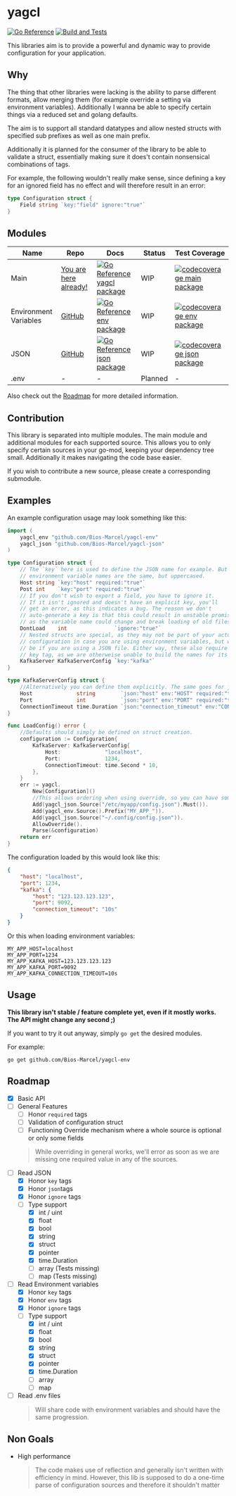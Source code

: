 # yagcl

[![Go Reference](https://pkg.go.dev/badge/github.com/Bios-Marcel/yagcl.svg)](https://pkg.go.dev/github.com/Bios-Marcel/yagcl)
[![Build and Tests](https://github.com/Bios-Marcel/yagcl/actions/workflows/test.yml/badge.svg?branch=master)](https://github.com/Bios-Marcel/yagcl/actions/workflows/test.yml)

This libraries aim is to provide a powerful and dynamic way to provide
configuration for your application.

## Why

The thing that other libraries were lacking is the ability to parse different
formats, allow merging them (for example override a setting via environment
variables). Additionally I wanna be able to specify certain things via a reduced
set and golang defaults.

The aim is to support all standard datatypes and allow nested structs with specified
sub prefixes as well as one main prefix.

Additionally it is planned for the consumer of the library to be able to
validate a struct, essentially making sure it does't contain nonsensical
combinations of tags.

For example, the following wouldn't really make sense, since defining a key
for an ignored field has no effect and will therefore result in an error:

```go
type Configuration struct {
    Field string `key:"field" ignore:"true"`
}
```

## Modules

| Name                  | Repo                                                          | Docs                                                                                                                                                 | Status  | Test Coverage                                                                                                                                                             |
| --------------------- | ------------------------------------------------------------- | ---------------------------------------------------------------------------------------------------------------------------------------------------- | ------- | ------------------------------------------------------------------------------------------------------------------------------------------------------------------------- |
| Main                  | [You are here already!](https://github.com/Bios-Marcel/yagcl) | [![Go Reference yagcl package](https://pkg.go.dev/badge/github.com/Bios-Marcel/yagcl.svg)](https://pkg.go.dev/github.com/Bios-Marcel/yagcl)          | WIP     | [![codecoverage main package](https://codecov.io/gh/Bios-Marcel/yagcl/branch/master/graph/badge.svg?token=BPGE55G1AX)](https://codecov.io/gh/Bios-Marcel/yagcl)           |
| Environment Variables | [GitHub](https://github.com/Bios-Marcel/yagcl-env)            | [![Go Reference env package](https://pkg.go.dev/badge/github.com/Bios-Marcel/yagcl-env.svg)](https://pkg.go.dev/github.com/Bios-Marcel/yagcl-env)    | WIP     | [![codecoverage env package](https://codecov.io/gh/Bios-Marcel/yagcl-env/branch/master/graph/badge.svg?token=82SUL3UD8H)](https://codecov.io/gh/Bios-Marcel/yagcl-env)    |
| JSON                  | [GitHub](https://github.com/Bios-Marcel/yagcl-json)           | [![Go Reference json package](https://pkg.go.dev/badge/github.com/Bios-Marcel/yagcl-json.svg)](https://pkg.go.dev/github.com/Bios-Marcel/yagcl-json) | WIP     | [![codecoverage json package](https://codecov.io/gh/Bios-Marcel/yagcl-json/branch/master/graph/badge.svg?token=6Z45XN9GKZ)](https://codecov.io/gh/Bios-Marcel/yagcl-json) |
| .env                  | -                                                             | -                                                                                                                                                    | Planned | -                                                                                                                                                                         |

Also check out the [Roadmap](#roadmap) for more detailed information.

## Contribution

This library is separated into multiple modules. The main module and additional
modules for each supported source. This allows you to only specify certain
sources in your go-mod, keeping your dependency tree small. Additionally it
makes navigating the code base easier.

If you wish to contribute a new source, please create a corresponding
submodule.

## Examples

An example configuration usage may look something like this:

```go
import (
    yagcl_env "github.com/Bios-Marcel/yagcl-env"
    yagcl_json "github.com/Bios-Marcel/yagcl-json"
)

type Configuration struct {
    // The `key` here is used to define the JSON name for example. But the
    // environment variable names are the same, but uppercased.
    Host string `key:"host" required:"true"`
    Post int    `key:"port" required:"true"`
    // If you don't wish to export a field, you have to ignore it.
    // If it isn't ignored and doesn't have an explicit key, you'll
    // get an error, as this indicates a bug. The reason we don't
    // auto-generate a key is that this could result in unstable promises
    // as the variable name could change and break loading of old files.
    DontLoad    int               `ignore:"true"`
    // Nested structs are special, as they may not be part of your actual
    // configuration in case you are using environment variables, but will
    // be if you are using a JSON file. Either way, these also require the
    // key tag, as we are otherweise unable to build the names for its fields.
    KafkaServer KafkaServerConfig `key:"kafka"`
}

type KafkaServerConfig struct {
    //Alternatively you can define them explicitly. The same goes for json names.
    Host              string        `json:"host" env:"HOST" required:"true"`
    Port              int           `json:"port" env:"PORT" required:"true"`
    ConnectionTimeout time.Duration `json:"connection_timeout" env:"CONNECTION_TIMEOUT" required:"false"`
}

func LoadConfig() error {
    //Defaults should simply be defined on struct creation.
    configuration := Configuration{
        KafkaServer: KafkaServerConfig{
            Host:              "localhost",
            Port:              1234,
            ConnectionTimeout: time.Second * 10,
        },
    }
    err := yagcl.
        New[Configuration]()
        //This allows ordering when using override, so you can have something like this.
        Add(yagcl_json.Source("/etc/myapp/config.json").Must()).
        Add(yagcl_env.Source().Prefix("MY_APP_")).
        Add(yagcl_json.Source("~/.config/config.json")).
        AllowOverride().
        Parse(&configuration)
    return err
}
```

The configuration loaded by this would look like this:

```json
{
    "host": "localhost",
    "port": 1234,
    "kafka": {
        "host": "123.123.123.123",
        "port": 9092,
        "connection_timeout": "10s"
    }
}
```

Or this when loading environment variables:

```env
MY_APP_HOST=localhost
MY_APP_PORT=1234
MY_APP_KAFKA_HOST=123.123.123.123
MY_APP_KAFKA_PORT=9092
MY_APP_KAFKA_CONNECTION_TIMEOUT=10s
```

## Usage

**This library isn't stable / feature complete yet, even if it mostly works. The API might change any second ;)**

If you want to try it out anyway, simply `go get` the desired modules.

For example:

```shell
go get github.com/Bios-Marcel/yagcl-env
```

## Roadmap

- [x] Basic API
- [ ] General Features
  - [ ] Honor `required` tags
  - [ ] Validation of configuration struct
  - [ ] Functioning Override mechanism where a whole source is optional or only some fields
  > While overriding in general works, we'll error as soon as we are missing
  > one required value in any of the sources.
- [ ] Read JSON
  - [x] Honor `key` tags
  - [x] Honor `json`tags
  - [x] Honor `ignore` tags
  - [ ] Type support
    - [x] int / uint
    - [x] float
    - [x] bool
    - [x] string
    - [x] struct
    - [x] pointer
    - [x] time.Duration
    - [ ] array (Tests missing)
    - [ ] map (Tests missing)
- [ ] Read Environment variables
  - [x] Honor `key` tags
  - [x] Honor `env` tags
  - [x] Honor `ignore` tags
  - [ ] Type support
    - [x] int / uint
    - [x] float
    - [x] bool
    - [x] string
    - [x] struct
    - [x] pointer
    - [x] time.Duration
    - [ ] array
    - [ ] map
- [ ] Read .env files
  > Will share code with environment variables and should have the same progression.

## Non Goals

* High performance
  > The code makes use of reflection and generally isn't written with
  > efficiency in mind. However, this lib is supposed to do a one-time parse
  > of configuration sources and therefore it shouldn't matter
